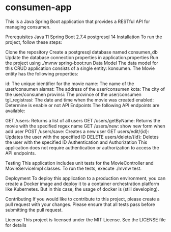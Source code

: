 # consumen-app

This is a Java Spring Boot application that provides a RESTful API for managing consumen.

Prerequisites
Java 11
Spring Boot 2.7.4
postgresql 14
Installation
To run the project, follow these steps:

Clone the repository
Create a postgresql database named consumen_db
Update the database connection properties in application.properties
Run the project using ./mvnw spring-boot:run
Data Model
The data model for this CRUD application consists of a single entity: konsumen. The Movie entity has the following properties:

id: The unique identifier for the movie
name: The name of the user/consumen
alamat: The address of the user/consumen
kota: The city of the user/consumen
provinsi: The province of the user/consumen
tgl_registrasi: The date and time when the movie was created
enabled: Determine is enable or not
API Endpoints
The following API endpoints are available:

GET /users: Returns a list of all users
GET /users/getByName: Returns the movie with the specified regex name
GET /users/new: show new form when add user
POST /users/save: Creates a new user
GET users/edit/{id}: Updates the user with the specified ID
DELETE users/delete/{id}: Deletes the user with the specified ID
Authentication and Authorization
This application does not require authentication or authorization to access the API endpoints.

Testing
This application includes unit tests for the MovieController and MovieServiceImpl classes. To run the tests, execute ./mvnw test.

Deployment
To deploy this application to a production environment, you can create a Docker image and deploy it to a container orchestration platform like Kubernetes. But in this case, the usage of docker is (still developing).

Contributing
If you would like to contribute to this project, please create a pull request with your changes. Please ensure that all tests pass before submitting the pull request.

License
This project is licensed under the MIT License. See the LICENSE file for details
